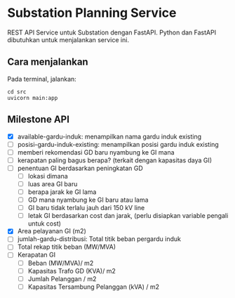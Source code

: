 # Substation Planning Service
REST API Service untuk Substation dengan FastAPI. Python dan FastAPI dibutuhkan untuk menjalankan service ini.

## Cara menjalankan
Pada terminal, jalankan:

```
cd src
uvicorn main:app
```

## Milestone API
- [x] available-gardu-induk: menampilkan nama gardu induk existing
- [ ] posisi-gardu-induk-existing: menampilkan posisi gardu induk existing
- [ ] memberi rekomendasi GD baru nyambung ke GI mana
- [ ] kerapatan paling bagus berapa? (terkait dengan kapasitas daya GI)
- [ ] penentuan GI berdasarkan peningkatan GD
  - [ ] lokasi dimana
  - [ ] luas area GI baru
  - [ ] berapa jarak ke GI lama
  - [ ] GD mana nyambung ke GI baru atau lama
  - [ ] GI baru tidak terlalu jauh dari 150 kV line
  - [ ] letak GI berdasarkan cost dan jarak, (perlu disiapkan variable pengali untuk cost)
- [x] Area pelayanan GI (m2)
- [ ] jumlah-gardu-distribusi: Total titik beban pergardu induk
- [ ] Total rekap titik beban (MW/MVA)
- [ ] Kerapatan GI
    - [ ] Beban (MW/MVA)/ m2
    - [ ] Kapasitas Trafo GD (KVA)/ m2
    - [ ] Jumlah Pelanggan / m2
    - [ ] Kapasitas Tersambung Pelanggan (kVA) / m2

